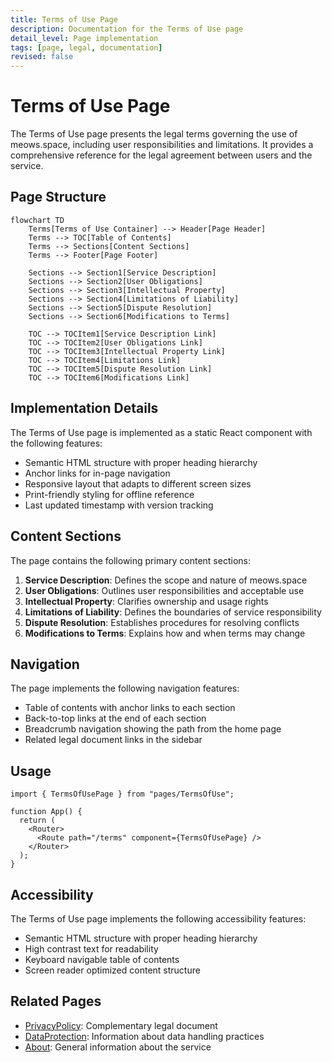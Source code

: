 ```yaml
---
title: Terms of Use Page
description: Documentation for the Terms of Use page
detail_level: Page implementation
tags: [page, legal, documentation]
revised: false
---
```


# Terms of Use Page

The Terms of Use page presents the legal terms governing the use of meows.space, including user responsibilities and limitations. It provides a comprehensive reference for the legal agreement between users and the service.

## Page Structure

```mermaid
flowchart TD
    Terms[Terms of Use Container] --> Header[Page Header]
    Terms --> TOC[Table of Contents]
    Terms --> Sections[Content Sections]
    Terms --> Footer[Page Footer]

    Sections --> Section1[Service Description]
    Sections --> Section2[User Obligations]
    Sections --> Section3[Intellectual Property]
    Sections --> Section4[Limitations of Liability]
    Sections --> Section5[Dispute Resolution]
    Sections --> Section6[Modifications to Terms]

    TOC --> TOCItem1[Service Description Link]
    TOC --> TOCItem2[User Obligations Link]
    TOC --> TOCItem3[Intellectual Property Link]
    TOC --> TOCItem4[Limitations Link]
    TOC --> TOCItem5[Dispute Resolution Link]
    TOC --> TOCItem6[Modifications Link]
```

## Implementation Details

The Terms of Use page is implemented as a static React component with the following features:

- Semantic HTML structure with proper heading hierarchy
- Anchor links for in-page navigation
- Responsive layout that adapts to different screen sizes
- Print-friendly styling for offline reference
- Last updated timestamp with version tracking

## Content Sections

The page contains the following primary content sections:

1. **Service Description**: Defines the scope and nature of meows.space
2. **User Obligations**: Outlines user responsibilities and acceptable use
3. **Intellectual Property**: Clarifies ownership and usage rights
4. **Limitations of Liability**: Defines the boundaries of service responsibility
5. **Dispute Resolution**: Establishes procedures for resolving conflicts
6. **Modifications to Terms**: Explains how and when terms may change

## Navigation

The page implements the following navigation features:

- Table of contents with anchor links to each section
- Back-to-top links at the end of each section
- Breadcrumb navigation showing the path from the home page
- Related legal document links in the sidebar

## Usage

```tsx
import { TermsOfUsePage } from "pages/TermsOfUse";

function App() {
  return (
    <Router>
      <Route path="/terms" component={TermsOfUsePage} />
    </Router>
  );
}
```

## Accessibility

The Terms of Use page implements the following accessibility features:

- Semantic HTML structure with proper heading hierarchy
- High contrast text for readability
- Keyboard navigable table of contents
- Screen reader optimized content structure

## Related Pages

- [PrivacyPolicy](privacy-policy.md): Complementary legal document
- [DataProtection](data-protection.md): Information about data handling practices
- [About](about.md): General information about the service
